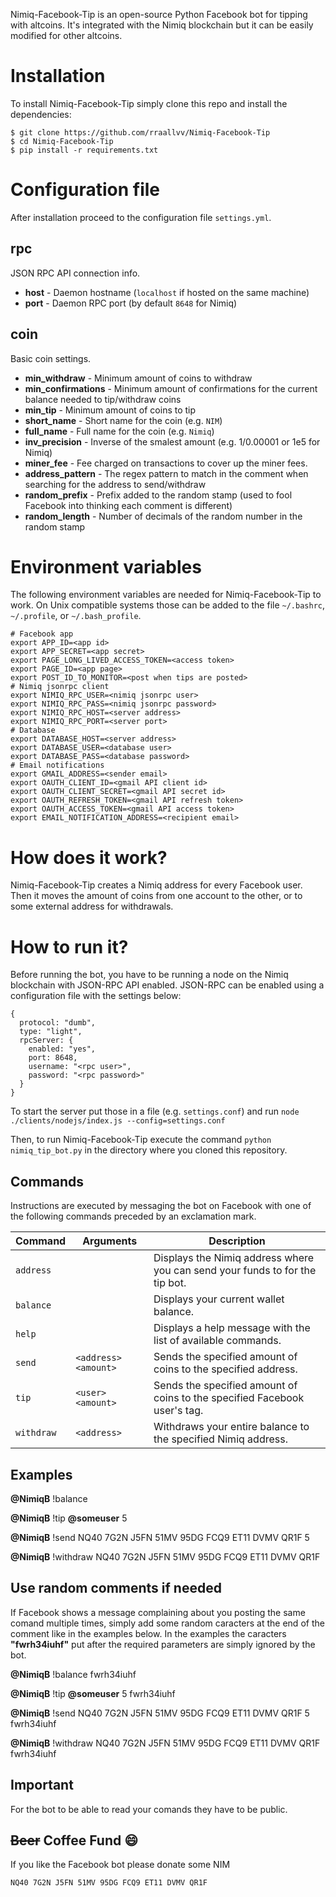 Nimiq-Facebook-Tip is an open-source Python Facebook bot for tipping with altcoins. It's integrated with the Nimiq blockchain but it can be easily modified for other altcoins. 

# Installation
To install Nimiq-Facebook-Tip simply clone this repo and install the dependencies:
```
$ git clone https://github.com/rraallvv/Nimiq-Facebook-Tip
$ cd Nimiq-Facebook-Tip
$ pip install -r requirements.txt
```

# Configuration file
After installation proceed to the configuration file `settings.yml`.

## rpc
JSON RPC API connection info.
* **host** - Daemon hostname (`localhost` if hosted on the same machine)
* **port** - Daemon RPC port (by default `8648` for Nimiq)

## coin
Basic coin settings.
* **min_withdraw** - Minimum amount of coins to withdraw
* **min_confirmations** - Minimum amount of confirmations for the current balance needed to tip/withdraw coins
* **min_tip** - Minimum amount of coins to tip
* **short_name** - Short name for the coin (e.g. `NIM`)
* **full_name** - Full name for the coin (e.g. `Nimiq`)
* **inv_precision** - Inverse of the smalest amount (e.g. 1/0.00001 or 1e5 for Nimiq)
* **miner_fee** - Fee charged on transactions to cover up the miner fees.
* **address_pattern** - The regex pattern to match in the comment when searching for the address to send/withdraw
* **random_prefix** - Prefix added to the random stamp (used to fool Facebook into thinking each comment is different) 
* **random_length** - Number of decimals of the random number in the random stamp

# Environment variables
The following environment variables are needed for Nimiq-Facebook-Tip to work. On Unix compatible systems those can be added to the file `~/.bashrc`, `~/.profile`, or `~/.bash_profile`.
```
# Facebook app
export APP_ID=<app id>
export APP_SECRET=<app secret>
export PAGE_LONG_LIVED_ACCESS_TOKEN=<access token>
export PAGE_ID=<app page>
export POST_ID_TO_MONITOR=<post when tips are posted>
# Nimiq jsonrpc client
export NIMIQ_RPC_USER=<nimiq jsonrpc user>
export NIMIQ_RPC_PASS=<nimiq jsonrpc password>
export NIMIQ_RPC_HOST=<server address>
export NIMIQ_RPC_PORT=<server port>
# Database
export DATABASE_HOST=<server address>
export DATABASE_USER=<database user>
export DATABASE_PASS=<database password>
# Email notifications
export GMAIL_ADDRESS=<sender email>
export OAUTH_CLIENT_ID=<gmail API client id>
export OAUTH_CLIENT_SECRET=<gmail API secret id>
export OAUTH_REFRESH_TOKEN=<gmail API refresh token>
export OAUTH_ACCESS_TOKEN=<gmail API access token>
export EMAIL_NOTIFICATION_ADDRESS=<recipient email>
```

# How does it work?
Nimiq-Facebook-Tip creates a Nimiq address for every Facebook user. Then it moves the amount of coins from one account to the other, or to some external address for withdrawals.

# How to run it?
Before running the bot, you have to be running a node on the Nimiq blockchain with JSON-RPC API enabled. JSON-RPC can be enabled using a configuration file with the settings below:
```
{
  protocol: "dumb",
  type: "light",
  rpcServer: {
    enabled: "yes",
    port: 8648,
    username: "<rpc user>",
    password: "<rpc password>"
  }
}
```
To start the server put those in a file (e.g. `settings.conf`) and run `node ./clients/nodejs/index.js --config=settings.conf`

Then, to run Nimiq-Facebook-Tip execute the command `python nimiq_tip_bot.py` in the directory where you cloned this repository.

## Commands

Instructions are executed by messaging the bot on Facebook with one of the following commands preceded by an exclamation mark.

| **Command** | **Arguments**     | **Description**
|-------------|-------------------|--------------------------------------------------------------------
| `address`   |                      | Displays the Nimiq address where you can send your funds to for the tip bot.
| `balance`   |                      | Displays your current wallet balance.
| `help`      |                      | Displays a help message with the list of available commands.
| `send`      | `<address> <amount>` | Sends the specified amount of coins to the specified address.
| `tip`       | `<user> <amount>`    | Sends the specified amount of coins to the specified Facebook user's tag.
| `withdraw`  | `<address>`          | Withdraws your entire balance to the specified Nimiq address.

## Examples

**@NimiqB** !balance

**@NimiqB** !tip **@someuser** 5

**@NimiqB** !send NQ40 7G2N J5FN 51MV 95DG FCQ9 ET11 DVMV QR1F 5

**@NimiqB** !withdraw NQ40 7G2N J5FN 51MV 95DG FCQ9 ET11 DVMV QR1F

## Use random comments if needed

If Facebook shows a message complaining about you posting the same comand multiple times, simply add some random caracters at the end of the comment like in the examples below. In the examples the caracters **"fwrh34iuhf"** put after the required parameters are simply ignored by the bot.

**@NimiqB** !balance fwrh34iuhf

**@NimiqB** !tip **@someuser** 5 fwrh34iuhf

**@NimiqB** !send NQ40 7G2N J5FN 51MV 95DG FCQ9 ET11 DVMV QR1F 5 fwrh34iuhf

**@NimiqB** !withdraw NQ40 7G2N J5FN 51MV 95DG FCQ9 ET11 DVMV QR1F fwrh34iuhf

## Important

For the bot to be able to read your comands they have to be public.

## ~~Beer~~ Coffee Fund 😄

If you like the Facebook bot please donate some NIM 
```
NQ40 7G2N J5FN 51MV 95DG FCQ9 ET11 DVMV QR1F
```